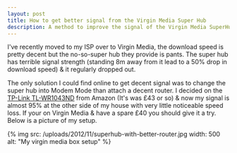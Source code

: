 ```yaml
---
layout: post
title: How to get better signal from the Virgin Media Super Hub
description: A method to improve the signal of the Virgin Media SuperHub
---
```


I've recently moved to my ISP over to Virgin Media, the download speed is pretty decent but the no-so-super hub they provide is pants. The super hub has terrible signal strength (standing 8m away from it lead to a 50% drop in download speed) & it regularly dropped out.

The only solution I could find online to get decent signal was to change the super hub into Modem Mode than attach a decent router. I decided on the [TP-Link TL-WR1043ND](https://www.amazon.co.uk/gp/product/B002YETVTQ/ref=as_li_ss_tl?ie=UTF8&camp=1634&creative=19450&creativeASIN=B002YETVTQ&linkCode=as2&tag=fulondes-21) from Amazon (It's was £43 or so) & now my signal is almost 95% at the other side of my house with very little noticeable speed loss. If your on Virgin Media & have a spare £40 you should give it a try. Below is a picture of my setup.

{% img src: /uploads/2012/11/superhub-with-better-router.jpg width: 500 alt: "My virgin media box setup" %}
